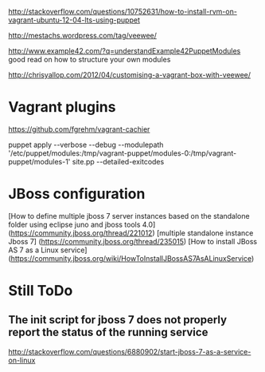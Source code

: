 http://stackoverflow.com/questions/10752631/how-to-install-rvm-on-vagrant-ubuntu-12-04-lts-using-puppet

http://mestachs.wordpress.com/tag/veewee/

http://www.example42.com/?q=understandExample42PuppetModules
good read on how to structure your own modules


http://chrisyallop.com/2012/04/customising-a-vagrant-box-with-veewee/

# Vagrant plugins #
https://github.com/fgrehm/vagrant-cachier


puppet apply --verbose --debug --modulepath '/etc/puppet/modules:/tmp/vagrant-puppet/modules-0:/tmp/vagrant-puppet/modules-1' site.pp --detailed-exitcodes


# JBoss configuration #

[How to define multiple jboss 7 server instances based on the standalone folder using eclipse juno and jboss tools 4.0] (https://community.jboss.org/thread/221012)
[multiple standalone instance Jboss 7] (https://community.jboss.org/thread/235015)
[How to install JBoss AS 7 as a Linux service] (https://community.jboss.org/wiki/HowToInstallJBossAS7AsALinuxService)

# Still ToDo #
## The init script for jboss 7 does not properly report the status of the running service ##
http://stackoverflow.com/questions/6880902/start-jboss-7-as-a-service-on-linux